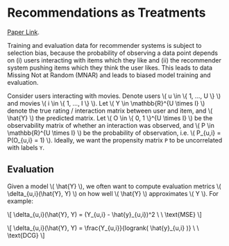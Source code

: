 # Recommendations as Treatments

[Paper Link](https://arxiv.org/pdf/1602.05352.pdf).

Training and evaluation data for recommender systems is subject to selection bias, because the probability of observing a data point depends on (i) users interacting with items which they like and (ii) the recommender system pushing items which they think the user likes. This leads to data Missing Not at Random (MNAR) and leads to biased model training and evaluation.

Consider users interacting with movies. Denote users \\( u \in \\{ 1, ..., U \\} \\) and movies \\( i \in \\{ 1, ..., I \\} \\). Let \\( Y \in \mathbb{R}^{U \times I} \\) denote the true rating / interaction matrix between user and item, and \\( \hat{Y} \\) the predicted matrix. Let \\( O \in \\{ 0, 1 \\}^{U \times I} \\) be the observability matrix of whether an interaction was observed, and \\( P \in \mathbb{R}^{U \times I} \\) be the probability of observation, i.e. \\( P_{u,i} = P(O_{u,i} = 1) \\). Ideally, we want the propensity matrix `P` to be uncorrelated with labels `Y`.

## Evaluation

Given a model \\( \hat{Y} \\), we often want to compute evaluation metrics \\( \delta_{u,i}(\hat{Y}, Y) \\) on how well \\( \hat{Y} \\) approximates \\( Y \\). For example:

\\[
    \delta_{u,i}(\hat{Y}, Y) = (Y_{u,i} - \hat{y}_{u,i})^2 \ \ \text{MSE}
\\]

\\[
    \delta_{u,i}(\hat{Y}, Y) = \frac{Y_{u,i}}{logrank( \hat{y}_{u,i} )} \ \ \text{DCG}
\\]